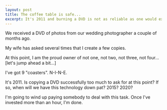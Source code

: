 ```yaml
---
layout: post
title: The coffee table is safe...
excerpt: It's 2011 and burning a DVD is not as reliable as one would expect.
---
```


We received a DVD of photos from our wedding photographer a couple of months ago.

My wife has asked several times that I create a few copies.

At this point, I am the proud owner of not one, not two, not three, not four... [let's jump ahead a bit...]

I've got 9 "coasters". N-I-N-E.

It's 2011. Is copying a DVD successfully too much to ask for at this point? If so, when will we have this technology down pat? 2015? 2020?

I'm going to wind up paying somebody to deal with this task. Once I've invested more than an hour, I'm done.

